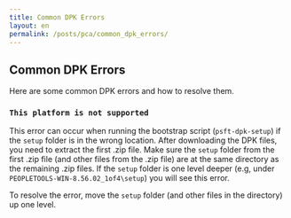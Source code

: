 ```yaml
---
title: Common DPK Errors
layout: en
permalink: /posts/pca/common_dpk_errors/
---
```


## Common DPK Errors

Here are some common DPK errors and how to resolve them.

### `This platform is not supported`

This error can occur when running the bootstrap script (`psft-dpk-setup`) if the `setup` folder is in the wrong location. After downloading the DPK files, you need to extract the first .zip file. Make sure the `setup` folder from the first .zip file (and other files from the .zip file) are at the same directory as the remaining .zip files. If the `setup` folder is one level deeper (e.g, under `PEOPLETOOLS-WIN-8.56.02_1of4\setup`) you will see this error. 

To resolve the error, move the `setup` folder (and other files in the directory) up one level. 